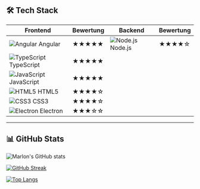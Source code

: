 ## 🛠️ Tech Stack

| Frontend                        | Bewertung | Backend      | Bewertung |
|--------------------------------|-----------|--------------|-----------|
| ![Angular](https://img.shields.io/badge/Angular-DD0031?style=for-the-badge&logo=angular&logoColor=white) Angular     | ★★★★★    | ![Node.js](https://img.shields.io/badge/Node.js-339933?style=for-the-badge&logo=nodedotjs&logoColor=white) Node.js     | ★★★★☆    |
| ![TypeScript](https://img.shields.io/badge/TypeScript-3178C6?style=for-the-badge&logo=typescript&logoColor=white) TypeScript  | ★★★★★    |              |           |
| ![JavaScript](https://img.shields.io/badge/JavaScript-F7DF1E?style=for-the-badge&logo=javascript&logoColor=black) JavaScript  | ★★★★★    |              |           |
| ![HTML5](https://img.shields.io/badge/HTML5-E34F26?style=for-the-badge&logo=html5&logoColor=white) HTML5       | ★★★★☆    |              |           |
| ![CSS3](https://img.shields.io/badge/CSS3-1572B6?style=for-the-badge&logo=css3&logoColor=white) CSS3        | ★★★★☆    |              |           |
| ![Electron](https://img.shields.io/badge/Electron-47848F?style=for-the-badge&logo=electron&logoColor=white) Electron    | ★★★☆☆    |              |           |

---

## 📊 GitHub Stats

![Marlon's GitHub stats](https://github-readme-stats.vercel.app/api?username=MarlonWeiss2010&show_icons=true&theme=radical)

[![GitHub Streak](https://streak-stats.demolab.com/?user=MarlonWeiss2010&theme=radical)](https://git.io/streak-stats)

[![Top Langs](https://github-readme-stats.vercel.app/api/top-langs/?username=MarlonWeiss2010&layout=compact&theme=radical)](https://github.com/anuraghazra/github-readme-stats)
